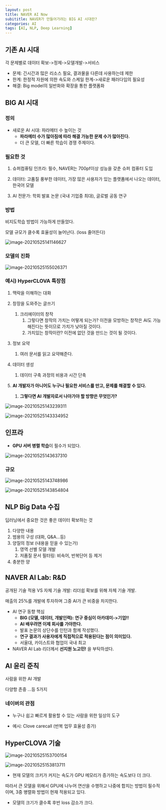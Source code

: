 ```yaml
---
layout: post
title: NAVER AI Now
subititle: NAVER가 만들어가려는 BIG AI 시대란?
categories: AI
tags: [AI, NLP, Deep Learning]
---
```

## 기존 AI 시대

각 문제별로 데이터 확보->정제->모델개발->서비스

* 문제: 긴시간과 많은 리소스 필요, 결과물을 다른데 사용하는데 제한
* 한계: 한정적 자원에 의한 속도와 스케일 한계->새로운 패러다임의 필요성
* 해결: Big model의 일반화와 확장을 통한 플랫폼화

## BIG AI 시대

### 정의

* 새로운 AI 시대: 파라메터 수 높이는 것
  * **파라메터 수가 많아짐에 따라 해결 가능한 문제 수가 많아진다.** 
  * 더 큰 모델, 더 빠른 학습이 경쟁 주제이다.

### 필요한 것

1. 슈퍼컴퓨팅 인프라: 필수, NAVER는 700pf이상 성능을 갖춘 슈퍼 컴퓨터 도입

2. 데이터: 고품질 풍부한 데이터, 가장 많은 사용자가 있는 플랫폼에서 나오는 데이터, 한국어 모델
3. AI 전문가: 학회 발표 논문 (국내 기업중 최대), 글로벌 공동 연구

### 방법

비지도학습 방법이 가능하게 만들었다.

모델 규모가 클수록 효율성이 늘어난다. (loss 줄어든다)

![image-20210525141146627](/assets/images/naverainow/image-20210525141146627.png)

### 모델의 진화

![image-20210525155026371](/assets/images/naverainow/image-20210525155026371.png)



### 예시) HyperCLOVA 특장점

1. 맥락을 이해하는 대화
2. 창장을 도와주는 글쓰기
   1. 크리에이터의 창작
      1. 그렇다면 창작의 가치는 어떻게 되는가? 이전을 모방하는 창작은 AI도 가능해진다는 뜻이므로 가치가 낮아질 것이다.
      2. 가치있는 창작이란? 이전에 없던 것을 만드는 것이 될 것이다.

3. 정보 요약
   1. 여러 문서를 읽고 요약해준다.
4. 데이터 생성
   1. 데이터 구축 과정의 비용과 시간 단축
5. **AI 개발자가 아니어도 누구나 필요한 서비스를 만고, 문제를 해결할 수 있다.**
   1. **그렇다면 AI 개발자로서 나아가야 할 방향은 무엇인가?**

![image-20210525143239311](/assets/images/naverainow/image-20210525143239311.png)

![image-20210525143334952](/assets/images/naverainow/image-20210525143334952.png)



## 인프라

* **GPU 서버 병렬 학습**이 필수가 되었다.

![image-20210525143637310](/assets/images/naverainow/image-20210525143637310.png)

### 규모

![image-20210525143748986](/assets/images/naverainow/image-20210525143748986.png)

![image-20210525143854804](/assets/images/naverainow/image-20210525143854804.png)

## NLP Big Data 수집

딥러닝에서 중요한 것은 좋은 데이터 확보하는 것

1. 다양한 내용
2. 범용의 구성 (대화, Q&A...등)
3. 양질의 정보 (내용을 믿을 수 있는가)
   1. 영역 선별 모델 개발
   2. 저품질 문서 필터링: 비속어, 반복단어 등 제거
4. 충분한 양

## NAVER AI Lab: R&D

공개된 기술 적용 VS 자체 기술 개발: 리더쉽 확보를 위해 자체 기술 개발. 

매출의 25%를 개발에 투자하며 그중 AI가 큰 비중을 차지한다.

* AI 연구 동향 핵심
  * **BIG (모델, 데이터, 개발인력): 연구 중심이 아카데미->기업!!**
  * **AI 배우려면 이제 회사를 가야한다.**
  * 발표 논문의 상단수를 인턴과 함께 작성했다.
  * **연구 결과가 사용자에게 직접적으로 적용된다는 점이 의미있다.**
  * 서울대, 카이스트와 협업이 국내 최고
* NAVER AI Lab 리더께서 **선지원 노고민!** 을 부탁하셨다.

## AI 윤리 준칙 

사람을 위한 AI 개발

다양항 존중 ...등 5가지

### 네이버의 관점

* 누구나 쉽고 빠르게 활용할 수 있는 사람을 위한 일상의 도구

* 예시: Clove carecall (반복 업무 효율성 증가)

## HyperCLOVA 기술

![image-20210525153700154](/assets/images/naverainow/image-20210525153700154.png)

![image-20210525153813711](/assets/images/naverainow/image-20210525153813711.png)

* 현재 모델의 크키가 커지는 속도가 GPU 메모리가 증가하는 속도보다 더 크다.

따라서 큰 모델을 위해서 GPU에 나누어 연산을 수행하고 나중에 합치는 방법이 필수적이며, 3중 병렬화 방법이 현재 적용되고 있다.

* 모델의 크기가 클수록 후반 loss 감소가 크다.

